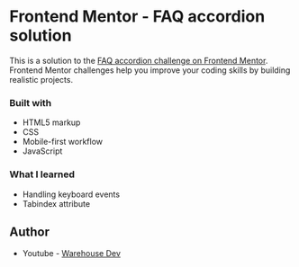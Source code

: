 # Frontend Mentor - FAQ accordion solution

This is a solution to the [FAQ accordion challenge on Frontend Mentor](https://www.frontendmentor.io/challenges/faq-accordion-wyfFdeBwBz). Frontend Mentor challenges help you improve your coding skills by building realistic projects. 

### Built with

- HTML5 markup
- CSS
- Mobile-first workflow
- JavaScript

### What I learned

- Handling keyboard events
- Tabindex attribute

## Author

- Youtube - [Warehouse Dev](https://www.youtube.com/@WarehouseDev)

